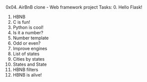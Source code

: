 0x04. AirBnB clone - Web framework project
Tasks:
0. Hello Flask!
1. HBNB
2. C is fun!
3. Python is cool!
4. Is it a number?
5. Number template
6. Odd or even?
7. Improve engines
8. List of states
9. Cities by states
10. States and State
11. HBNB filters
12. HBNB is alive!